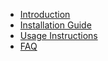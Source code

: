 
- [Introduction](introduction.md)
- [Installation Guide](installation.md)
- [Usage Instructions](usage.md)
- [FAQ](faq.md)
